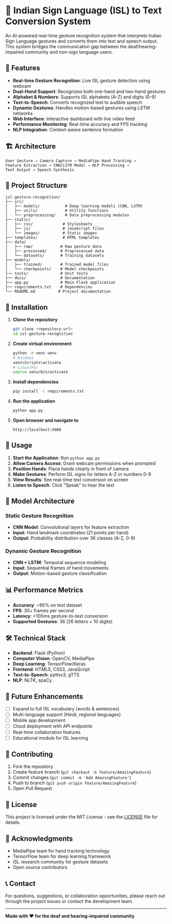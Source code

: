 # 🤟 Indian Sign Language (ISL) to Text Conversion System

An AI-powered real-time gesture recognition system that interprets Indian Sign Language gestures and converts them into text and speech output. This system bridges the communication gap between the deaf/hearing-impaired community and non-sign language users.

## 🚀 Features

- **Real-time Gesture Recognition**: Live ISL gesture detection using webcam
- **Dual-Hand Support**: Recognizes both one-hand and two-hand gestures
- **Alphabet & Numbers**: Supports ISL alphabets (A-Z) and digits (0-9)
- **Text-to-Speech**: Converts recognized text to audible speech
- **Dynamic Gestures**: Handles motion-based gestures using LSTM networks
- **Web Interface**: Interactive dashboard with live video feed
- **Performance Monitoring**: Real-time accuracy and FPS tracking
- **NLP Integration**: Context-aware sentence formation

## 🏗️ Architecture

```
User Gesture → Camera Capture → MediaPipe Hand Tracking → 
Feature Extraction → CNN/LSTM Model → NLP Processing → 
Text Output → Speech Synthesis
```

## 📁 Project Structure

```
isl-gesture-recognition/
├── src/
│   ├── models/           # Deep learning models (CNN, LSTM)
│   ├── utils/            # Utility functions
│   └── preprocessing/    # Data preprocessing modules
├── static/
│   ├── css/             # Stylesheets
│   ├── js/              # JavaScript files
│   └── images/          # Static images
├── templates/           # HTML templates
├── data/
│   ├── raw/            # Raw gesture data
│   ├── processed/      # Preprocessed data
│   └── datasets/       # Training datasets
├── models/
│   ├── trained/        # Trained model files
│   └── checkpoints/    # Model checkpoints
├── tests/              # Unit tests
├── docs/               # Documentation
├── app.py              # Main Flask application
├── requirements.txt    # Dependencies
└── README.md          # Project documentation
```

## 🔧 Installation

1. **Clone the repository**
   ```bash
   git clone <repository-url>
   cd isl-gesture-recognition
   ```

2. **Create virtual environment**
   ```bash
   python -m venv venv
   # Windows
   venv\Scripts\activate
   # Linux/Mac
   source venv/bin/activate
   ```

3. **Install dependencies**
   ```bash
   pip install -r requirements.txt
   ```

4. **Run the application**
   ```bash
   python app.py
   ```

5. **Open browser and navigate to**
   ```
   http://localhost:5000
   ```

## 🎯 Usage

1. **Start the Application**: Run `python app.py`
2. **Allow Camera Access**: Grant webcam permissions when prompted
3. **Position Hands**: Place hands clearly in front of camera
4. **Make Gestures**: Perform ISL signs for letters A-Z or numbers 0-9
5. **View Results**: See real-time text conversion on screen
6. **Listen to Speech**: Click "Speak" to hear the text

## 🧠 Model Architecture

### Static Gesture Recognition
- **CNN Model**: Convolutional layers for feature extraction
- **Input**: Hand landmark coordinates (21 points per hand)
- **Output**: Probability distribution over 36 classes (A-Z, 0-9)

### Dynamic Gesture Recognition
- **CNN + LSTM**: Temporal sequence modeling
- **Input**: Sequential frames of hand movements
- **Output**: Motion-based gesture classification

## 📊 Performance Metrics

- **Accuracy**: ~95% on test dataset
- **FPS**: 30+ frames per second
- **Latency**: <100ms gesture-to-text conversion
- **Supported Gestures**: 36 (26 letters + 10 digits)

## 🛠️ Technical Stack

- **Backend**: Flask (Python)
- **Computer Vision**: OpenCV, MediaPipe
- **Deep Learning**: TensorFlow/Keras
- **Frontend**: HTML5, CSS3, JavaScript
- **Text-to-Speech**: pyttsx3, gTTS
- **NLP**: NLTK, spaCy

## 🔮 Future Enhancements

- [ ] Expand to full ISL vocabulary (words & sentences)
- [ ] Multi-language support (Hindi, regional languages)
- [ ] Mobile app development
- [ ] Cloud deployment with API endpoints
- [ ] Real-time collaboration features
- [ ] Educational module for ISL learning

## 🤝 Contributing

1. Fork the repository
2. Create feature branch (`git checkout -b feature/AmazingFeature`)
3. Commit changes (`git commit -m 'Add AmazingFeature'`)
4. Push to branch (`git push origin feature/AmazingFeature`)
5. Open Pull Request

## 📄 License

This project is licensed under the MIT License - see the [LICENSE](LICENSE) file for details.

## 🙏 Acknowledgments

- MediaPipe team for hand tracking technology
- TensorFlow team for deep learning framework
- ISL research community for gesture datasets
- Open source contributors

## 📞 Contact

For questions, suggestions, or collaboration opportunities, please reach out through the project issues or contact the development team.

---

**Made with ❤️ for the deaf and hearing-impaired community**